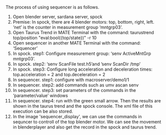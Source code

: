 The process of using sequencer is as follows.
1.	Open blender server, sardana server, spock
2.	Premise: In spock, there are 4 blender motors:  top, bottom, right, left.  ‘net’ is the counter in measurement group ‘mntgrp03’.
3.	Open Taurus Trend in MATE Terminal with the command: 
taurustrend top/position "eval:bool({top/state})" -r 10
4.	Open sequencer in another MATE Terminal with the command: ‘Sequencer’
5.	In spock. step1: Configure measurement group: ‘senv ActiveMntGrp mntgrp03’. 
6.	In spock. step2: ‘senv ScanFile test.h5’and ’senv ScanDir /tmp’
7.	In spock. step3: Configure long acceleration and deceleration times: top.acceleration = 2 and top.deceleration = 2
8.	In sequencer. step1: configure with macroserver/demo1/1
9.	In sequencer. step2: add commands such as umv ascan senv 
10.	 In sequencer. step3: set parameters of the  commands in the ‘parameter/value’ windows
11.	 In sequencer. step4: run with the green small arrow. Then the results are shown in the taurus trend and the spock console. The xml file of this execution can be also stored.
12. In the image 'sequencer_display', we can use the commands in sequncer to controll of the top blender motor. We can see the movement in blenderplayer and also get the record in the spock and taurus trend. 
